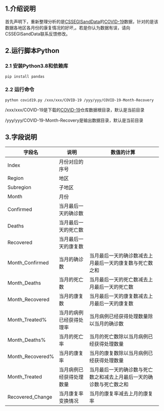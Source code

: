 
## 1.介绍说明

首先声明下，重新整理分析的是[CSSEGISandData](https://github.com/CSSEGISandData)的[COVID-19](https://github.com/CSSEGISandData/COVID-19)数据，针对的是该数据各地区各月份的康复情况的好坏,。若是你认为数据有误，请向CSSEGISandData联系反馈修改。


## 2.运行脚本Python


### 2.1 安装Python3.8和依赖库

```
pip install pandas 
```


### 2.2 运行命令

```
python covid19.py /xxx/xxx/COVID-19 /yyy/yyy/COVID-19-Month-Recovery
```
/xxx/xxx/COVID-19是下载的[COVID-19](https://github.com/CSSEGISandData/COVID-19)仓库数据根目录，默认是当前目录

/yyy/yyy/COVID-19-Month-Recovery是输出数据目录，默认是当前目录

## 3.字段说明



| 字段名 |  说明 |  数值的计算 |
|---|---|---|
|  Index | 月份对应的序号 ||
|  Region | 地区 ||
|  Subregion | 子地区 ||
|  Month | 月份 ||
|  Confirmed | 当月最后一天的确诊数 ||
|  Deaths | 当月最后一天的死亡数 ||
|  Recovered | 当月最后一天的康复数 ||
|  Month_Confirmed | 当月的确诊数 | 当月最后一天的确诊数减去上月最后一天的康复数与死亡数之和 |
|  Month_Deaths | 当月的死亡数 | 当月最后一天的死亡数减去上月最后一天的死亡数 |
|  Month_Recovered | 当月的康复数 | 当月最后一天的康复数减去上月最后一天的康复数 |
|  Month_Treated% | 当月的病例已经获得处理率 | 当月病例已经获得处理数量除以当月的确诊数 |
|  Month_Deaths% | 当月的死亡率 | 当月的死亡数除以当月病例已经获得处理数量 |
|  Month_Recovered% | 当月的康复率 | 当月的康复数除以当月病例已经获得处理数量 |
|  Month_Treated | 当月病例已经获得处理数量 | 当月最后一天的确诊数与死亡数之和减去上月最后一天的确诊数与死亡数之和 |
|  Recovered_Change | 当月康复率变换情况 |当月的康复率减去上月的康复率|



